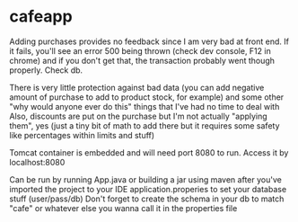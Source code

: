 # cafeapp


Adding purchases provides no feedback since I am very bad at front end. If it fails, you'll see an error 500 being thrown (check dev console, F12 in chrome) and if you don't get that, the transaction probably went though properly. Check db.

There is very little protection against bad data (you can add negative amount of purchase to add to product stock, for example) and some other "why would anyone ever do this" things that I've had no time to deal with
Also, discounts are put on the purchase but I'm not actually "applying them", yes (just a tiny bit of math to add there but it requires some safety like percentages within limits and stuff)

Tomcat container is embedded and will need port 8080 to run.  Access it by localhost:8080 

Can be run by running App.java or building a jar using maven after you've imported the project to your IDE
application.properies to set your database stuff (user/pass/db)
Don't forget to create the schema in your db to match "cafe" or whatever else you wanna call it in the properties file
